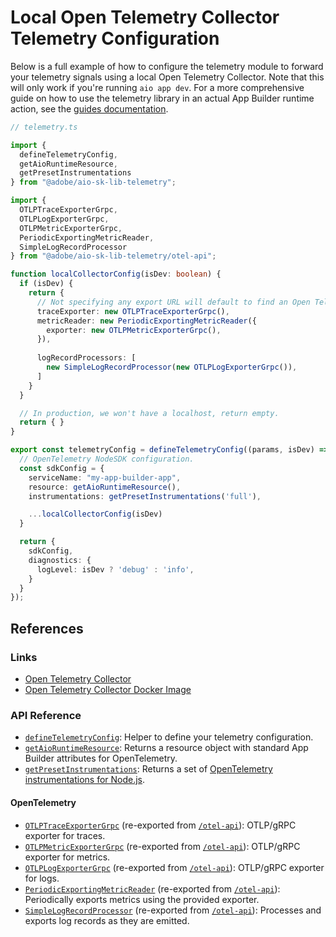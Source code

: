 # Local Open Telemetry Collector Telemetry Configuration

Below is a full example of how to configure the telemetry module to forward your telemetry signals using a local Open Telemetry Collector. Note that this will only work if you're running `aio app dev`. For a more comprehensive guide on how to use the telemetry library in an actual App Builder runtime action, see the [guides documentation](../../guides).

```ts
// telemetry.ts

import { 
  defineTelemetryConfig, 
  getAioRuntimeResource, 
  getPresetInstrumentations 
} from "@adobe/aio-sk-lib-telemetry";

import { 
  OTLPTraceExporterGrpc,
  OTLPLogExporterGrpc,
  OTLPMetricExporterGrpc,
  PeriodicExportingMetricReader,
  SimpleLogRecordProcessor
} from "@adobe/aio-sk-lib-telemetry/otel-api";

function localCollectorConfig(isDev: boolean) {
  if (isDev) {
    return {
      // Not specifying any export URL will default to find an Open Telemetry Collector instance in localhost.
      traceExporter: new OTLPTraceExporterGrpc(),
      metricReader: new PeriodicExportingMetricReader({
        exporter: new OTLPMetricExporterGrpc(),
      }),
      
      logRecordProcessors: [
        new SimpleLogRecordProcessor(new OTLPLogExporterGrpc()),
      ]
    }
  }

  // In production, we won't have a localhost, return empty.
  return { }
}

export const telemetryConfig = defineTelemetryConfig((params, isDev) => {
  // OpenTelemetry NodeSDK configuration.
  const sdkConfig = {
    serviceName: "my-app-builder-app",
    resource: getAioRuntimeResource(),
    instrumentations: getPresetInstrumentations('full'),

    ...localCollectorConfig(isDev)
  }

  return {
    sdkConfig,
    diagnostics: {
      logLevel: isDev ? 'debug' : 'info',
    }
  }
});
```

## References

### Links
- [Open Telemetry Collector](https://opentelemetry.io/docs/collector/)
- [Open Telemetry Collector Docker Image](https://hub.docker.com/r/otel/opentelemetry-collector)

### API Reference
- [`defineTelemetryConfig`](../../api-reference/functions/defineTelemetryConfig.md): Helper to define your telemetry configuration.
- [`getAioRuntimeResource`](../../api-reference/functions/getAioRuntimeResource.md): Returns a resource object with standard App Builder attributes for OpenTelemetry.
- [`getPresetInstrumentations`](../../api-reference/functions/getPresetInstrumentations.md): Returns a set of [OpenTelemetry instrumentations for Node.js](https://www.npmjs.com/package/@opentelemetry/auto-instrumentations-node).

#### OpenTelemetry
- [`OTLPTraceExporterGrpc`](https://github.com/open-telemetry/opentelemetry-js/blob/5736c498426cacaebf53ef89b2835e61be1cee98/experimental/packages/exporter-trace-otlp-grpc/src/OTLPTraceExporter.ts) (re-exported from [`/otel-api`](../../api-reference/README.md#opentelemetry-api)): OTLP/gRPC exporter for traces.
- [`OTLPMetricExporterGrpc`](https://github.com/open-telemetry/opentelemetry-js/blob/5736c498426cacaebf53ef89b2835e61be1cee98/experimental/packages/opentelemetry-exporter-metrics-otlp-grpc/src/OTLPMetricExporter.ts) (re-exported from [`/otel-api`](../../api-reference/README.md#opentelemetry-api)): OTLP/gRPC exporter for metrics.
- [`OTLPLogExporterGrpc`](https://github.com/open-telemetry/opentelemetry-js/blob/5736c498426cacaebf53ef89b2835e61be1cee98/experimental/packages/exporter-logs-otlp-grpc/src/OTLPLogExporter.ts) (re-exported from [`/otel-api`](../../api-reference/README.md#opentelemetry-api)): OTLP/gRPC exporter for logs.
- [`PeriodicExportingMetricReader`](https://github.com/open-telemetry/opentelemetry-js/blob/5736c498426cacaebf53ef89b2835e61be1cee98/packages/sdk-metrics/src/export/PeriodicExportingMetricReader.ts) (re-exported from [`/otel-api`](../../api-reference/README.md#opentelemetry-api)): Periodically exports metrics using the provided exporter.
- [`SimpleLogRecordProcessor`](https://github.com/open-telemetry/opentelemetry-js/blob/5736c498426cacaebf53ef89b2835e61be1cee98/experimental/packages/sdk-logs/src/export/SimpleLogRecordProcessor.ts) (re-exported from [`/otel-api`](../../api-reference/README.md#opentelemetry-api)): Processes and exports log records as they are emitted.
